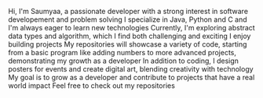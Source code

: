 Hi, I'm Saumyaa, a passionate developer with a strong interest in software developement and problem solving
I specialize in Java, Python and C and I'm always eager to learn new technologies
Currently, I'm exploring abstract data types and algorithm, which I find both challenging and exciting
I enjoy building projects
My repositories will showcase a variety of code, starting from a basic program like adding numbers to more advanced projects, demonstrating my growth as a developer
In addition to coding, I design posters for events and create digital art, blending creativity with technology
My goal is to grow as a developer and contribute to projects that have a real world impact
Feel free to check out my repositories
<!---
saumyaapriyadarshinee/saumyaapriyadarshinee is a ✨ special ✨ repository because its `README.md` (this file) appears on your GitHub profile.
You can click the Preview link to take a look at your changes.
--->
